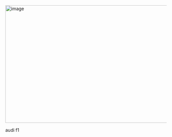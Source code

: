 <img width="1094" height="368" alt="image" src="https://github.com/user-attachments/assets/e722c730-9611-4ad1-9391-f3a90d080e5e" />

audi f1
